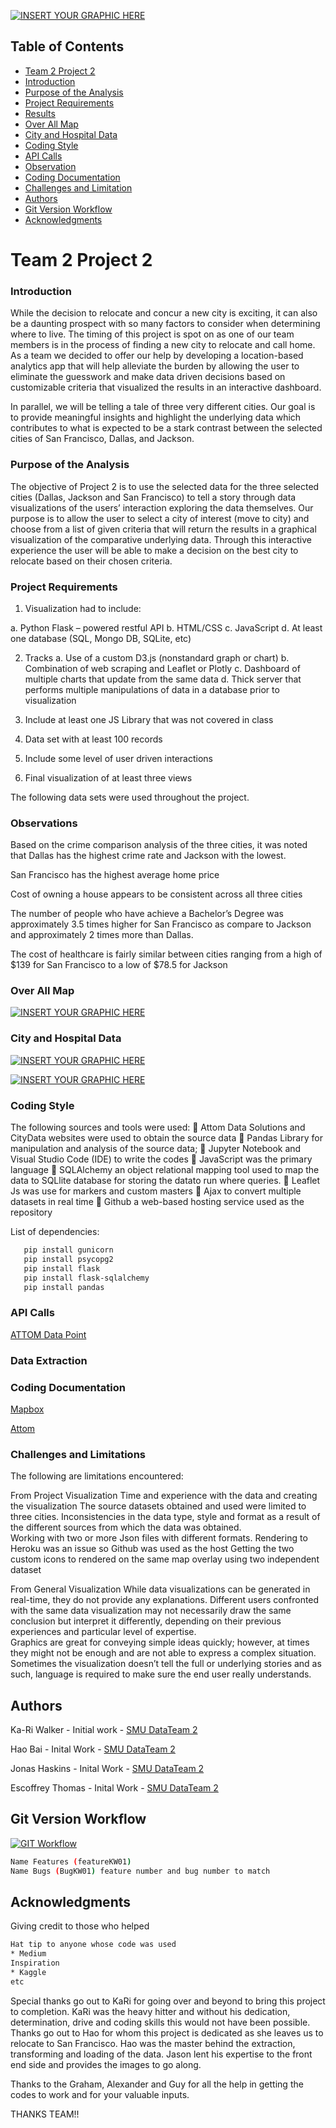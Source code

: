 [![INSERT YOUR GRAPHIC HERE](https://github.com/ButtonWalker/Team2_Project2/blob/master/resources/Images/geoSpatialVis.png)](Images/geoSpatialVis.png?raw=true)

<!-- TABLE OF CONTENTS -->
## Table of Contents

- [Team 2 Project 2](#Team-2-Project-2)
- [Introduction](#Introduction)
- [Purpose of the Analysis](#Purpose-of-the-Analysis)
- [Project Requirements](#Project-Requirements)    
- [Results](#Results)
- [Over All Map](#Over-All-Map)
- [City and Hospital Data](#City-and-Hospital-Data)
- [Coding Style](#Coding-Style)
- [API Calls](#API-Calls)
- [Observation](#Observation)
- [Coding Documentation](#Coding-Documentation)
- [Challenges and Limitation](#Challenges-And-Limitation)
- [Authors](#Authors)
- [Git Version Workflow](#Git-Version-Workflow)
- [Acknowledgments](#Acknowledgments)

# Team 2 Project 2

### Introduction
While the decision to relocate and concur a new city is exciting, it can also be a daunting prospect with so many factors to consider when determining where to live.  The timing of this project is spot on as one of our team members is in the process of finding a new city to relocate and call home. As a team we decided to offer our help by developing a location-based analytics app that will help alleviate the burden by allowing the user to eliminate the guesswork and make data driven decisions based on customizable criteria that visualized the results in an interactive dashboard.

In parallel, we will be telling a tale of three very different cities.  Our goal is to provide meaningful insights and highlight the underlying data which contributes to what is expected to be a stark contrast between the selected cities of San Francisco, Dallas, and Jackson. 

### Purpose of the Analysis
The objective of Project 2 is to use the selected data for the three selected cities (Dallas, Jackson and San Francisco) to tell a story through data visualizations of the users’ interaction exploring the data themselves. Our purpose is to allow the user to select a city of interest (move to city) and choose from a list of given criteria that will return the results in a graphical visualization of the comparative underlying data. Through this interactive experience the user will be able to make a decision on the best city to relocate based on their chosen criteria. 
 
### Project Requirements
1. Visualization had to include:

a.	Python Flask – powered restful API
b.	HTML/CSS
c.	JavaScript
d.	At least one database (SQL, Mongo DB, SQLite, etc)

2.	Tracks
a.	Use of a custom D3.js (nonstandard graph or chart)
b.	Combination of web scraping and Leaflet or Plotly
c.	Dashboard of multiple charts that update from the same data
d.	Thick server that performs multiple manipulations of data in a database prior to visualization

3.	Include at least one JS Library that was not covered in class
4.	Data set with at least 100 records
5.	Include some level of user driven interactions
6.	Final visualization of at least three views


The following data sets were used throughout the project.



### Observations
Based on the crime comparison analysis of the three cities, it was noted that Dallas has the highest crime rate and Jackson with the lowest.

San Francisco has the  highest average home price

Cost of owning a house appears to be consistent across all three cities

The number of people who have achieve a Bachelor’s Degree was approximately 3.5 times higher for San Francisco as compare to Jackson and approximately 2 times more than Dallas.

The cost of healthcare is fairly similar between cities ranging from a high of $139 for San Francisco to a low of $78.5 for Jackson


### Over All Map

[![INSERT YOUR GRAPHIC HERE](https://github.com/ButtonWalker/Team2_Project_2/blob/master/Images/siteImage1.png)](Images/siteImage1.png?raw=true)

### City and Hospital Data

[![INSERT YOUR GRAPHIC HERE](https://github.com/ButtonWalker/Team2_Project_2/blob/master/Images/siteImage2.png)](Images/siteImage2.png?raw=true)

[![INSERT YOUR GRAPHIC HERE](https://github.com/ButtonWalker/Team2_Project_2/blob/master/Images/siteImage3.png)](Images/siteImage3.png?raw=true)


### Coding Style

The following sources and tools were used: 
	Attom Data Solutions and CityData websites were used to obtain the source data 
	Pandas Library for manipulation and analysis of the source data; 
	Jupyter Notebook and Visual Studio Code (IDE) to write the codes 
	JavaScript was the primary language
	SQLAlchemy an object relational mapping tool used to map the data to SQLlite database for storing the datato run where queries. 
	Leaflet Js was use for markers and custom masters
	Ajax to convert multiple datasets in real time
	Github a web-based hosting service used as the repository

List of dependencies:
```sh
   pip install gunicorn
   pip install psycopg2
   pip install flask
   pip install flask-sqlalchemy
   pip install pandas
```
### API Calls

[ATTOM Data Point](https://api.gateway.attomdata.com/propertyapi/v1.0.0/property/detail?id=1234)

### Data Extraction

### Coding Documentation
[Mapbox](https://www.mapbox.com/)

[Attom](https://api.developer.attomdata.com/home)

### Challenges and Limitations
The following are limitations encountered:

From Project Visualization
   Time and experience with the data and creating the visualization
   The source datasets obtained and used were limited to three cities. 
   Inconsistencies in the data type, style and format as a result of the different sources from which the data was obtained.   
   Working with two or more Json files with different formats. 
   Rendering to Heroku was an issue so Github was used as the host
   Getting the two custom icons to rendered on the same map overlay using two independent dataset

From General Visualization
  While data visualizations can be generated in real-time, they do not provide any explanations. 
  Different users confronted with the same data visualization may not necessarily draw the same conclusion but interpret it differently,   depending on their previous experiences and particular level of expertise.  
  Graphics are great for conveying simple ideas quickly; however, at times they might not be enough and are not able to express a         complex situation. Sometimes the visualization doesn’t tell the full or underlying stories and as such, language is required to make     sure the end user really understands.
 	

## Authors

Ka-Ri Walker - Initial work - [SMU DataTeam 2](https://github.com/ButtonWalker)

Hao Bai - Inital Work - [SMU DataTeam 2](https://github.com/haobaids)

Jonas Haskins - Inital Work - [SMU DataTeam 2](https://github.com/jhhaskins)

Escoffrey Thomas - Inital Work - [SMU DataTeam 2](https://github.com/Escoffrey)

## Git Version Workflow

[![GIT Workflow](https://github.com/ButtonWalker/Team3_Project1/blob/master/GitWorkFlow.png)]()
```sh
Name Features (featureKW01)
Name Bugs (BugKW01) feature number and bug number to match
```
## Acknowledgments
Giving credit to those who helped
```sh
Hat tip to anyone whose code was used
* Medium
Inspiration
* Kaggle
etc
```
Special thanks go out to KaRi for going over and beyond to bring this project to completion.  KaRi was the heavy hitter and without his dedication, determination, drive and coding skills this would not have been possible.  Thanks go out to Hao for whom this project is dedicated as she leaves us to relocate to San Francisco.  Hao was the master behind the extraction, transforming and loading of the data.  Jason lent his expertise to the front end side and provides the images to go along.  

Thanks to the Graham, Alexander and Guy for all the help in getting the codes to work and for your valuable inputs.

THANKS TEAM!!


